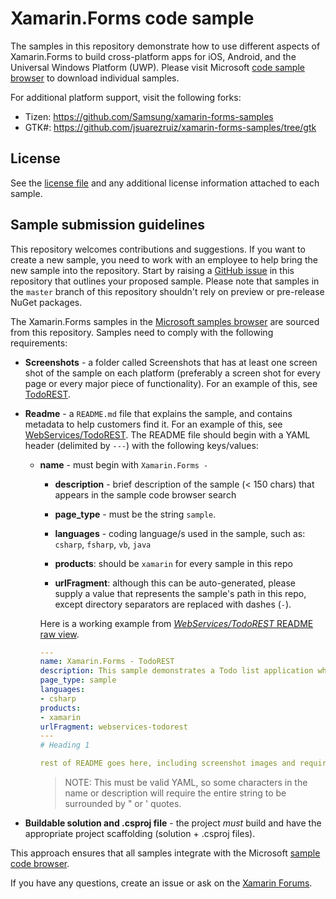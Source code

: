 # Xamarin.Forms code sample

The samples in this repository demonstrate how to use different aspects of Xamarin.Forms to build cross-platform apps for iOS, Android, and the Universal Windows Platform (UWP). Please visit Microsoft [code sample browser](https://docs.microsoft.com/samples/browse/?term=Xamarin.Forms) to download individual samples.

For additional platform support, visit the following forks: 

- Tizen: https://github.com/Samsung/xamarin-forms-samples 
- GTK#: https://github.com/jsuarezruiz/xamarin-forms-samples/tree/gtk

## License

See the [license file](LICENSE) and any additional license information attached to each sample.

## Sample submission guidelines

This repository welcomes contributions and suggestions. If you want to create a new sample, you need to work with an employee to help bring the new sample into the repository. Start by raising a [GitHub issue](https://github.com/xamarin/xamarin-forms-samples/issues/new) in this repository that outlines your proposed sample. Please note that samples in the `master` branch of this repository shouldn't rely on preview or pre-release NuGet packages.

The Xamarin.Forms samples in the [Microsoft samples browser](https://docs.microsoft.com/samples/browse/?term=Xamarin.Forms) are sourced from this repository. Samples need to comply with the following requirements:

- **Screenshots** - a folder called Screenshots that has at least one screen shot of the sample on each platform (preferably a screen shot for every page or every major piece of functionality). For an example of this, see [TodoREST](https://github.com/xamarin/xamarin-forms-samples/tree/master/WebServices/TodoREST/Screenshots).

- **Readme** - a `README.md` file that explains the sample, and contains metadata to help customers find it. For an example of this, see [WebServices/TodoREST](https://github.com/xamarin/xamarin-forms-samples/blob/master/WebServices/TodoREST/README.md). The README file should begin with a YAML header (delimited by `---`) with the following keys/values:

  - **name** - must begin with `Xamarin.Forms -`

    - **description** - brief description of the sample (&lt; 150 chars) that appears in the sample code browser search

    - **page_type** - must be the string `sample`.

    - **languages** - coding language/s used in the sample, such as: `csharp`, `fsharp`, `vb`, `java`

    - **products**: should be `xamarin` for every sample in this repo

    - **urlFragment**: although this can be auto-generated, please supply a value that represents the sample's path in this repo, except directory separators are replaced with dashes (`-`).

    Here is a working example from [_WebServices/TodoREST_ README raw view](https://raw.githubusercontent.com/xamarin/xamarin-forms-samples/master/WebServices/TodoREST/README.md).

    ```yaml
    ---
    name: Xamarin.Forms - TodoREST
    description: This sample demonstrates a Todo list application where the data is stored and accessed from a RESTful web service.
    page_type: sample
    languages:
    - csharp
    products:
    - xamarin
    urlFragment: webservices-todorest
    ---
    # Heading 1

    rest of README goes here, including screenshot images and requirements/instructions to get it running
    ```

    > NOTE: This must be valid YAML, so some characters in the name or description will require the entire string to be surrounded by " or ' quotes.

- **Buildable solution and .csproj file** - the project _must_ build and have the appropriate project scaffolding (solution + .csproj files).

This approach ensures that all samples integrate with the Microsoft [sample code browser](https://docs.microsoft.com/samples/browse/?term=Xamarin.Forms).

If you have any questions, create an issue or ask on the [Xamarin Forums](https://forums.xamarin.com/).

